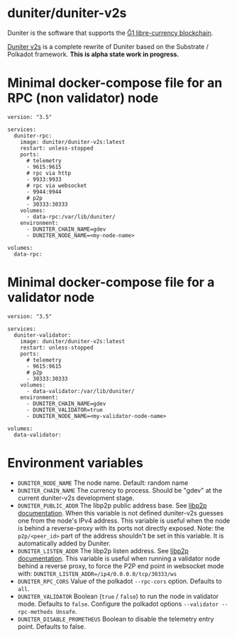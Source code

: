 # duniter/duniter-v2s

Duniter is the software that supports the [Ğ1 libre-currency blockchain](https://duniter.org/).

[Duniter v2s](https://git.duniter.org/nodes/rust/duniter-v2s) is a complete rewrite of Duniter based on the Substrate / Polkadot framework. **This is alpha state work in progress.**

# Minimal docker-compose file for an RPC (non validator) node

```
version: "3.5"

services:
  duniter-rpc:
    image: duniter/duniter-v2s:latest
    restart: unless-stopped
    ports:
      # telemetry
      - 9615:9615
      # rpc via http
      - 9933:9933
      # rpc via websocket
      - 9944:9944
      # p2p
      - 30333:30333
    volumes:
      - data-rpc:/var/lib/duniter/
    environment:
      - DUNITER_CHAIN_NAME=gdev
      - DUNITER_NODE_NAME=<my-node-name>

volumes:
  data-rpc:
```

# Minimal docker-compose file for a validator node

```
version: "3.5"

services:
  duniter-validator:
    image: duniter/duniter-v2s:latest
    restart: unless-stopped
    ports:
      # telemetry
      - 9615:9615
      # p2p
      - 30333:30333
    volumes:
      - data-validator:/var/lib/duniter/
    environment:
      - DUNITER_CHAIN_NAME=gdev
      - DUNITER_VALIDATOR=true
      - DUNITER_NODE_NAME=<my-validator-node-name>

volumes:
  data-validator:
```

# Environment variables

* `DUNITER_NODE_NAME`
  The node name. Default: random name
* `DUNITER_CHAIN_NAME`
  The currency to process. Should be "gdev" at the current duniter-v2s development stage.
* `DUNITER_PUBLIC_ADDR`
  The libp2p public address base. See [libp2p documentation](https://docs.libp2p.io/concepts/fundamentals/addressing/). When this variable is not defined duniter-v2s guesses one from the node's IPv4 address.
  This variable is useful when the node is behind a reverse-proxy with its ports not directly exposed.
  Note: the `p2p/<peer_id>` part of the address shouldn't be set in this variable. It is automatically added by Duniter.
* `DUNITER_LISTEN_ADDR`
  The libp2p listen address. See [libp2p documentation](https://docs.libp2p.io/concepts/fundamentals/addressing/). This variable is useful when running a validator node behind a reverse proxy, to force the P2P end point in websocket mode with:
  `DUNITER_LISTEN_ADDR=/ip4/0.0.0.0/tcp/30333/ws`
* `DUNITER_RPC_CORS`
  Value of the polkadot `--rpc-cors` option. Defaults to `all`.
* `DUNITER_VALIDATOR`
  Boolean (`true` / `false`) to run the node in validator mode. Defaults to `false`.
  Configure the polkadot options `--validator --rpc-methods Unsafe`.
* `DUNITER_DISABLE_PROMETHEUS`
  Boolean to disable the telemetry entry point. Defaults to false.
